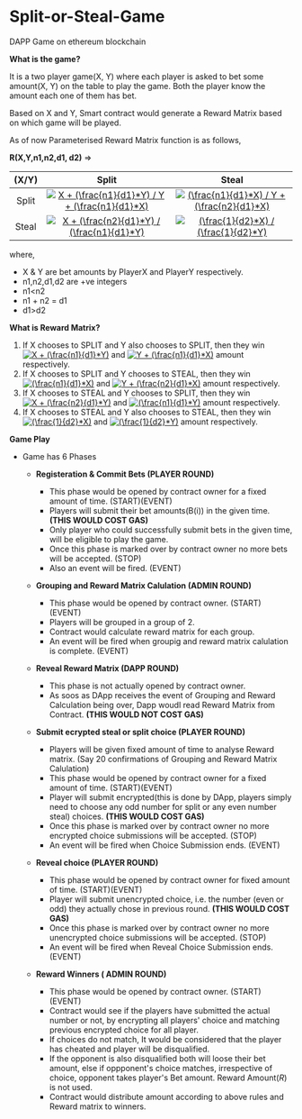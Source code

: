 # Split-or-Steal-Game
DAPP Game on ethereum blockchain

**What is the game?**

It is a two player game(X, Y) where each player is asked to bet some amount(X, Y) on the table to play the game.
Both the player know the amount each one of them has bet.

Based on X and Y, Smart contract would generate a Reward Matrix based on which game will be played.

As of now Parameterised Reward Matrix function is as follows,

**R(X,Y,n1,n2,d1, d2)** =>

(X/Y)|Split|Steal
:---: | :---: | :---:
Split|<a href="https://www.codecogs.com/eqnedit.php?latex=X&space;&plus;&space;(\frac{n1}{d1}*Y)&space;/&space;Y&space;&plus;&space;(\frac{n1}{d1}*X)" target="_blank"><img src="https://latex.codecogs.com/png.latex?X&space;&plus;&space;(\frac{n1}{d1}*Y)&space;/&space;Y&space;&plus;&space;(\frac{n1}{d1}*X)" title="X + (\frac{n1}{d1}*Y) / Y + (\frac{n1}{d1}*X)" /></a>|<a href="https://www.codecogs.com/eqnedit.php?latex=(\frac{n1}{d1}*X)&space;/&space;Y&space;&plus;&space;(\frac{n2}{d1}*X)" target="_blank"><img src="https://latex.codecogs.com/png.latex?(\frac{n1}{d1}*X)&space;/&space;Y&space;&plus;&space;(\frac{n2}{d1}*X)" title="(\frac{n1}{d1}*X) / Y + (\frac{n2}{d1}*X)" /></a>
Steal|<a href="https://www.codecogs.com/eqnedit.php?latex=X&space;&plus;&space;(\frac{n2}{d1}*Y)&space;/&space;(\frac{n1}{d1}*Y)" target="_blank"><img src="https://latex.codecogs.com/png.latex?X&space;&plus;&space;(\frac{n2}{d1}*Y)&space;/&space;(\frac{n1}{d1}*Y)" title="X + (\frac{n2}{d1}*Y) / (\frac{n1}{d1}*Y)" /></a>|<a href="https://www.codecogs.com/eqnedit.php?latex=(\frac{1}{d2}*X)&space;/&space;(\frac{1}{d2}*Y)" target="_blank"><img src="https://latex.codecogs.com/png.latex?(\frac{1}{d2}*X)&space;/&space;(\frac{1}{d2}*Y)" title="(\frac{1}{d2}*X) / (\frac{1}{d2}*Y)" /></a>

where, 
 - X & Y are bet amounts by PlayerX and PlayerY respectively.
 - n1,n2,d1,d2 are +ve integers
 - n1<n2
 - n1 + n2 = d1
 - d1>d2


**What is Reward Matrix?**
1. If X chooses to SPLIT and Y also chooses to SPLIT, then they win <a href="https://www.codecogs.com/eqnedit.php?latex=X&space;&plus;&space;(\frac{n1}{d1}*Y)" target="_blank"><img src="https://latex.codecogs.com/png.latex?X&space;&plus;&space;(\frac{n1}{d1}*Y)" title="X + (\frac{n1}{d1}*Y)" /></a> and <a href="https://www.codecogs.com/eqnedit.php?latex=Y&space;&plus;&space;(\frac{n1}{d1}*X)" target="_blank"><img src="https://latex.codecogs.com/png.latex?Y&space;&plus;&space;(\frac{n1}{d1}*X)" title="Y + (\frac{n1}{d1}*X)" /></a> amount respectively.
2. If X chooses to SPLIT and Y chooses to STEAL, then they win <a href="https://www.codecogs.com/eqnedit.php?latex=(\frac{n1}{d1}*X)" target="_blank"><img src="https://latex.codecogs.com/png.latex?(\frac{n1}{d1}*X)" title="(\frac{n1}{d1}*X)" /></a> and <a href="https://www.codecogs.com/eqnedit.php?latex=Y&space;&plus;&space;(\frac{n2}{d1}*X)" target="_blank"><img src="https://latex.codecogs.com/png.latex?Y&space;&plus;&space;(\frac{n2}{d1}*X)" title="Y + (\frac{n2}{d1}*X)" /></a> amount respectively.
3. If X chooses to STEAL and Y chooses to SPLIT, then they win <a href="https://www.codecogs.com/eqnedit.php?latex=X&space;&plus;&space;(\frac{n2}{d1}*Y)" target="_blank"><img src="https://latex.codecogs.com/png.latex?X&space;&plus;&space;(\frac{n2}{d1}*Y)" title="X + (\frac{n2}{d1}*Y)" /></a> and <a href="https://www.codecogs.com/eqnedit.php?latex=(\frac{n1}{d1}*Y)" target="_blank"><img src="https://latex.codecogs.com/png.latex?(\frac{n1}{d1}*Y)" title="(\frac{n1}{d1}*Y)" /></a> amount respectively.
4. If X chooses to STEAL and Y also chooses to STEAL, then they win <a href="https://www.codecogs.com/eqnedit.php?latex=(\frac{1}{d2}*X)" target="_blank"><img src="https://latex.codecogs.com/png.latex?(\frac{1}{d2}*X)" title="(\frac{1}{d2}*X)" /></a> and <a href="https://www.codecogs.com/eqnedit.php?latex=(\frac{1}{d2}*Y)" target="_blank"><img src="https://latex.codecogs.com/png.latex?(\frac{1}{d2}*Y)" title="(\frac{1}{d2}*Y)" /></a> amount respectively.


**Game Play**

- Game has 6 Phases

  - **Registeration & Commit Bets (PLAYER ROUND)**

    - This phase would be opened by contract owner for a fixed amount of time. (START)(EVENT)
    - Players will submit their bet amounts(B(i)) in the given time. **(THIS WOULD COST GAS)**
    - Only player who could successfully submit bets in the given time, will be eligible to play the game.
    - Once this phase is marked over by contract owner no more bets will be accepted. (STOP)
    - Also an event will be fired. (EVENT)

  - **Grouping and Reward Matrix Calulation (ADMIN ROUND)**

    - This phase would be opened by contract owner. (START)(EVENT)
    - Players will be grouped in a group of 2.
    - Contract would calculate reward matrix for each group.
    - An event will be fired when groupig and reward matrix calulation is complete. (EVENT)

  - **Reveal Reward Matrix (DAPP ROUND)**

    - This phase is not actually opened by contract owner.
    - As soos as DApp receives the event of Grouping and Reward Calculation being over, Dapp woudl read Reward Matrix from Contract.  **(THIS WOULD NOT COST GAS)**

  - **Submit ecrypted steal or split choice (PLAYER ROUND)**

    - Players will be given fixed amount of time to analyse Reward matrix. (Say 20 confirmations of Grouping and Reward Matrix Calulation)
    - This phase would be opened by contract owner for a fixed amount of time. (START)(EVENT) 
    - Player will submit encrypted(this is done by DApp, players simply need to choose any odd number for split or any even number steal) choices. **(THIS WOULD COST GAS)**
    - Once this phase is marked over by contract owner no more encrypted choice submissions will be accepted. (STOP)
    - An event will be fired when Choice Submission ends. (EVENT)

  - **Reveal choice  (PLAYER ROUND)**

    - This phase would be opened by contract owner for fixed amount of time. (START)(EVENT) 
    - Player will submit unencrypted choice, i.e. the number (even or odd) they actually chose in previous round. **(THIS WOULD COST GAS)**
    - Once this phase is marked over by contract owner no more unencrypted choice submissions will be accepted. (STOP)
    - An event will be fired when Reveal Choice Submission ends. (EVENT)

  - **Reward Winners ( ADMIN ROUND)**

    - This phase would be opened by contract owner. (START)(EVENT)   
    - Contract would see if the players have submitted the actual number or not, by encrypting all players' choice and matching previous encrypted choice for all player.
    - If choices do not match, It would be considered that the player has cheated and player will be disqualified.
    - If the opponent is also disqualified both will loose their bet amount, else if oppponent's choice matches, irrespective of choice, opponent takes player's Bet amount. Reward Amount(*R*) is not used.
    - Contract would distribute amount according to above rules and Reward matrix to winners.

